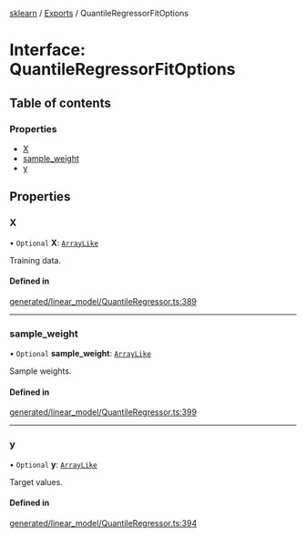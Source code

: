 [sklearn](../readme.md) / [Exports](../modules.md) / QuantileRegressorFitOptions

# Interface: QuantileRegressorFitOptions

## Table of contents

### Properties

- [X](QuantileRegressorFitOptions.md#x)
- [sample\_weight](QuantileRegressorFitOptions.md#sample_weight)
- [y](QuantileRegressorFitOptions.md#y)

## Properties

### X

• `Optional` **X**: [`ArrayLike`](../modules.md#arraylike)

Training data.

#### Defined in

[generated/linear_model/QuantileRegressor.ts:389](https://github.com/transitive-bullshit/scikit-learn-ts/blob/367336a/packages/sklearn/src/generated/linear_model/QuantileRegressor.ts#L389)

___

### sample\_weight

• `Optional` **sample\_weight**: [`ArrayLike`](../modules.md#arraylike)

Sample weights.

#### Defined in

[generated/linear_model/QuantileRegressor.ts:399](https://github.com/transitive-bullshit/scikit-learn-ts/blob/367336a/packages/sklearn/src/generated/linear_model/QuantileRegressor.ts#L399)

___

### y

• `Optional` **y**: [`ArrayLike`](../modules.md#arraylike)

Target values.

#### Defined in

[generated/linear_model/QuantileRegressor.ts:394](https://github.com/transitive-bullshit/scikit-learn-ts/blob/367336a/packages/sklearn/src/generated/linear_model/QuantileRegressor.ts#L394)

